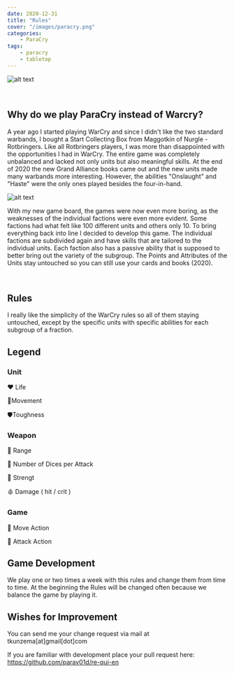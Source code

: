 ```yaml
---
date: 2020-12-31
title: "Rules"
cover: "/images/paracry.png"
categories:
    - ParaCry
tags:
    - paracry
    - tabletop
---
```


![alt text](/images/paracry.png "Warcry Board")

<br/>

## Why do we play ParaCry instead of Warcry?

A year ago I started playing WarCry and since I didn't like the two standard warbands, I bought a Start Collecting Box from Maggotkin of Nurgle - Rotbringers. Like all Rotbringers players, I was more than disappointed with the opportunities I had in WarCry. The entire game was completely unbalanced and lacked not only units but also meaningful skills. At the end of 2020 the new Grand Alliance books came out and the new units made many warbands more interesting. However, the abilities "Onslaught" and "Haste" were the only ones played besides the four-in-hand.

![alt text](/images/warcry-board/board.JPG "Warcry Board")

With my new game board, the games were now even more boring, as the weaknesses of the individual factions were even more evident. Some factions had what felt like 100 different units and others only 10. To bring everything back into line I decided to develop this game. The individual factions are subdivided again and have skills that are tailored to the individual units. Each faction also has a passive ability that is supposed to better bring out the variety of the subgroup. The Points and Attributes of the Units stay untouched so you can still use your cards and books (2020).


<br/>

## Rules

I really like the simplicity of the WarCry rules so all of them staying untouched, except by the specific units with specific abilities for each subgroup of a fraction.

## Legend

### Unit

❤ Life

🦵Movement

🛡Toughness

### Weapon

📏 Range

🎲 Number of Dices per Attack

💪 Strengt

🩸 Damage ( hit / crit )

### Game

🏃 Move Action

🤼 Attack Action


## Game Development

We play one or two times a week with this rules and change them from time to time. At the beginning the Rules will be changed often because we balance the game by playing it.

## Wishes for Improvement

You can send me your change request via mail at tkunzema[at]gmail[dot]com

If you are familiar with development place your pull request here: https://github.com/parav01d/re-qui-en
